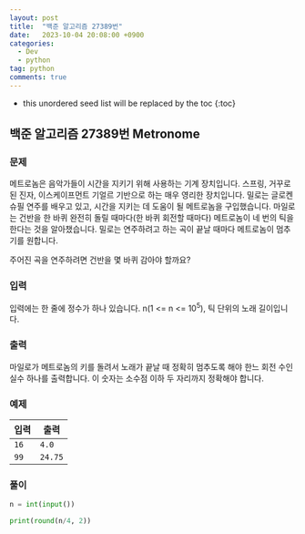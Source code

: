 ```yaml
---
layout: post
title:  "백준 알고리즘 27389번"
date:   2023-10-04 20:08:00 +0900
categories: 
  - Dev
  - python
tag: python
comments: true
---
```


* this unordered seed list will be replaced by the toc
{:toc}

## 백준 알고리즘 27389번 Metronome 

### 문제

메트로놈은 음악가들이 시간을 지키기 위해 사용하는 기계 장치입니다. 스프링, 거꾸로 된 진자, 이스케이프먼트 기얼르 기반으로 하는 매우 영리한 장치입니다. 밀로는 글로켄슈필 연주를 배우고 있고, 시간을 지키는 데 도움이 될 메트로놈을 구입했습니다. 마일로는 건반을 한 바퀴 완전히 돌릴 때마다(한 바퀴 회전할 때마다) 메트로놈이 네 번의 틱을 한다는 것을 알아챘습니다. 밀로는 연주하려고 하는 곡이 끝날 때마다 메트로놈이 멈추기를 원합니다.

주어진 곡을 연주하려면 건반을 몇 바퀴 감아야 할까요?

### 입력

입력에는 한 줄에 정수가 하나 있습니다. n(1 <= n <= 10<sup>5</sup>), 틱 단위의 노래 길이입니다.

### 출력

마일로가 메트로놈의 키를 돌려서 노래가 끝날 때 정확히 멈추도록 해야 한느 회전 수인 실수 하나를 출력합니다. 이 숫자는 소수점 이하 두 자리까지 정확해야 합니다.

### 예제

| 입력 | 출력 |
| --- | --- |
| `16` | `4.0` |
| `99` | `24.75` |

### 풀이

```py
n = int(input())

print(round(n/4, 2))
```